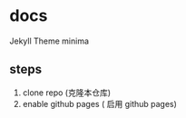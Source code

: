 # docs

Jekyll Theme minima

## steps

1. clone repo (克隆本仓库)
2. enable github pages ( 启用 github pages)